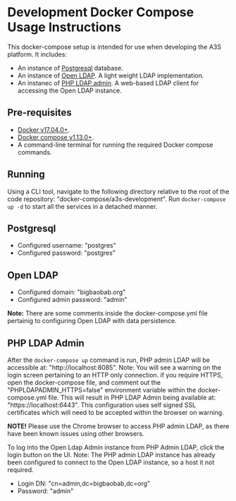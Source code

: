 # Development Docker Compose Usage Instructions

This docker-compose setup is intended for use when developing the A3S platform. It includes:
* An instance of [Postgresql](https://www.postgresql.org) database.
* An instance of [Open LDAP](https://www.openldap.org). A light weight LDAP implementation.
* An instanec of [PHP LDAP admin](https://www.openldap.org). A web-based LDAP client for accessing the Open LDAP instance.

## Pre-requisites

* [Docker v17.04.0+](http://docker.com).
* [Docker compose v1.13.0+](https://docs.docker.com/compose/).
* A command-line terminal for running the required Docker compose commands.

## Running

Using a CLI tool, navigate to the following directory relative to the root of the code repository: "docker-compose/a3s-development". Run ```docker-compose up -d``` to start all the services in a detached manner.

## Postgresql

* Configured username: "postgres"
* Configured password: "postgres"

## Open LDAP

* Configured domain: "bigbaobab.org"
* Configured admin password: "admin"

**Note:** There are some comments inside the docker-compose.yml file pertainig to configuring Open LDAP with data persistence.

## PHP LDAP Admin

After the ```docker-compose up``` command is run, PHP admin LDAP will be accessible at: "http://localhost:8085". Note: You will see a warning on the login screen pertaining to an HTTP only connection. if you require HTTPS, open the docker-compose file, and comment out the "PHPLDAPADMIN_HTTPS=false" environment variable within the docker-compose.yml file. This will result in PHP LDAP Admin being available at: "https://localhost:6443". This configuration uses self signed SSL certificates which will need to be accepted within the browser on warning.

**NOTE!** Please use the Chrome browser to access PHP admin LDAP, as there have been known issues using other browsers.

To log into the Open Ldap Admin instance from PHP Admin LDAP, click the login button on the UI. Note: The PHP admin LDAP instance has already been configured to connect to the Open LDAP instance, so a host it not required.

* Login DN: "cn=admin,dc=bigbaobab,dc=org"
* Password: "admin"
